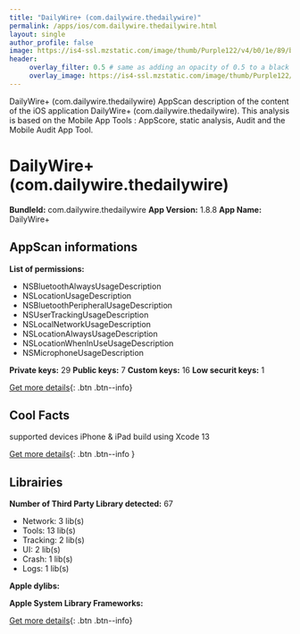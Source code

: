 ```yaml
---
title: "DailyWire+ (com.dailywire.thedailywire)"
permalink: /apps/ios/com.dailywire.thedailywire.html
layout: single
author_profile: false
image: https://is4-ssl.mzstatic.com/image/thumb/Purple122/v4/b0/1e/89/b01e898c-7c0c-1db9-dcaf-b48ce40bf819/AppIcon-0-0-1x_U007emarketing-0-0-0-7-0-0-sRGB-0-0-0-GLES2_U002c0-512MB-85-220-0-0.png/512x512bb.jpg
header: 
     overlay_filter: 0.5 # same as adding an opacity of 0.5 to a black background
     overlay_image: https://is4-ssl.mzstatic.com/image/thumb/Purple122/v4/b0/1e/89/b01e898c-7c0c-1db9-dcaf-b48ce40bf819/AppIcon-0-0-1x_U007emarketing-0-0-0-7-0-0-sRGB-0-0-0-GLES2_U002c0-512MB-85-220-0-0.png/512x512bb.jpg
---
```

DailyWire+ (com.dailywire.thedailywire) AppScan description of the content of the iOS application DailyWire+ (com.dailywire.thedailywire). This analysis is based on the Mobile App Tools : AppScore, static analysis, Audit and the Mobile Audit App Tool.

# DailyWire+ (com.dailywire.thedailywire)

**BundleId:** com.dailywire.thedailywire
**App Version:** 1.8.8
**App Name:** DailyWire+


## AppScan informations 

**List of permissions:** 
- NSBluetoothAlwaysUsageDescription
- NSLocationUsageDescription
- NSBluetoothPeripheralUsageDescription
- NSUserTrackingUsageDescription
- NSLocalNetworkUsageDescription
- NSLocationAlwaysUsageDescription
- NSLocationWhenInUseUsageDescription
- NSMicrophoneUsageDescription
  
  
**Private keys:** 29
**Public keys:** 7
**Custom keys:** 16
**Low securit keys:** 1
  
[Get more details](/pricing.html){: .btn .btn--info}

## Cool Facts

supported devices iPhone & iPad
build using Xcode 13
  
[Get more details](/pricing.html){: .btn .btn--info }

## Librairies 
**Number of Third Party Library detected:** 67
- Network: 3 lib(s)
- Tools: 13 lib(s)
- Tracking: 2 lib(s)
- UI: 2 lib(s)
- Crash: 1 lib(s)
- Logs: 1 lib(s)


**Apple dylibs:**


**Apple System Library Frameworks:**


  
[Get more details](/pricing.html){: .btn .btn--info}

